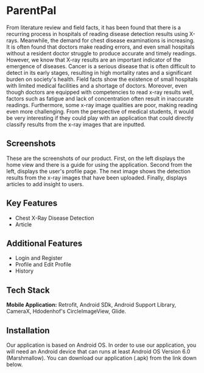 # ParentPal

From literature review and field facts, it has been found that there is a recurring process in hospitals of reading disease detection results using X-rays. Meanwhile, the demand for chest disease examinations is increasing. It is often found that doctors make reading errors, and even small hospitals without a resident doctor struggle to produce accurate and timely readings. However, we know that X-ray results are an important indicator of the emergence of diseases. Cancer is a serious disease that is often difficult to detect in its early stages, resulting in high mortality rates and a significant burden on society's health. Field facts show the existence of small hospitals with limited medical facilities and a shortage of doctors. Moreover, even though doctors are equipped with competencies to read x-ray results well, factors such as fatigue and lack of concentration often result in inaccurate readings. Furthermore, some x-ray image qualities are poor, making reading even more challenging. From the perspective of medical students, it would be very interesting if they could play with an application that could directly classify results from the x-ray images that are inputted.

## Screenshots

These are the screenshots of our product. First, on the left displays the home view and there is a guide for using the application. Second from the left, displays the user's profile page. The next image shows the detection results from the x-ray images that have been uploaded. Finally, displays articles to add insight to users.


## Key Features
- Chest X-Ray Disease Detection
- Article

## Additional Features
- Login and Register
- Profile and Edit Profile
- History

## Tech Stack
**Mobile Application:** Retrofit, Android SDk, Android Support Library, CameraX, Hdodenhof's CircleImageView, Glide. 

## Installation
Our application is based on Android OS. In order to use our application, you will need an Android device that can runs at least Android OS Version 6.0 (Marshmallow). You can download our application (.apk) from the link down below.
